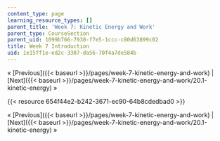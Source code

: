 ```yaml
---
content_type: page
learning_resource_types: []
parent_title: 'Week 7: Kinetic Energy and Work'
parent_type: CourseSection
parent_uid: 1099b766-7930-f7e5-1ccc-c80d63899c02
title: Week 7 Introduction
uid: 1e15ff1e-ed2c-3307-da56-70f4a7de584b
---
```


« [Previous]({{< baseurl >}}/pages/week-7-kinetic-energy-and-work) | [Next]({{< baseurl >}}/pages/week-7-kinetic-energy-and-work/20.1-kinetic-energy) »

{{< resource 654f44e2-b242-3671-ec90-64b8cdedbad0 >}}

« [Previous]({{< baseurl >}}/pages/week-7-kinetic-energy-and-work) | [Next]({{< baseurl >}}/pages/week-7-kinetic-energy-and-work/20.1-kinetic-energy) »